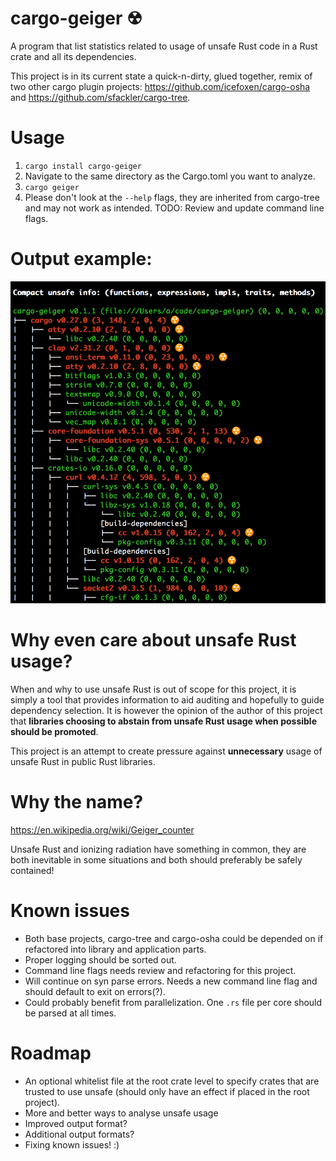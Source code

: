 # cargo-geiger ☢

A program that list statistics related to usage of unsafe Rust code in a Rust
crate and all its dependencies.

This project is in its current state a quick-n-dirty, glued together, remix of
two other cargo plugin projects:
<https://github.com/icefoxen/cargo-osha> and
<https://github.com/sfackler/cargo-tree>.


# Usage

1. `cargo install cargo-geiger`
2. Navigate to the same directory as the Cargo.toml you want to analyze.
3. `cargo geiger`
4. Please don't look at the `--help` flags, they are inherited from cargo-tree
   and may not work as intended. TODO: Review and update command line flags.

# Output example:
![Example output](cargo-geiger-example-output.png)


# Why even care about unsafe Rust usage?

When and why to use unsafe Rust is out of scope for this project, it is simply
a tool that provides information to aid auditing and hopefully to guide
dependency selection. It is however the opinion of the author of this project
that __libraries choosing to abstain from unsafe Rust usage when possible should
be promoted__.

This project is an attempt to create pressure against __unnecessary__ usage of
unsafe Rust in public Rust libraries.


# Why the name?

<https://en.wikipedia.org/wiki/Geiger_counter>

Unsafe Rust and ionizing radiation have something in common, they are both
inevitable in some situations and both should preferably be safely contained!


# Known issues

- Both base projects, cargo-tree and cargo-osha could be depended on if
  refactored into library and application parts.
- Proper logging should be sorted out.
- Command line flags needs review and refactoring for this project.
- Will continue on syn parse errors. Needs a new command line flag and should
  default to exit on errors(?).
- Could probably benefit from parallelization. One `.rs` file per core should
  be parsed at all times.

# Roadmap

- An optional whitelist file at the root crate level to specify crates that are trusted to use unsafe (should only have an effect if placed in the root project).
- More and better ways to analyse unsafe usage
- Improved output format?
- Additional output formats?
- Fixing known issues! :)

